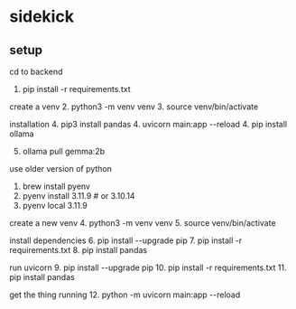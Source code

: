 # sidekick

## setup

cd to backend
1. pip install -r requirements.txt

create a venv
2. python3 -m venv venv 
3. source venv/bin/activate

installation
4. pip3 install pandas
4. uvicorn main:app --reload
4. pip install ollama

5. ollama pull gemma:2b


use older version of python 
1. brew install pyenv
2. pyenv install 3.11.9  # or 3.10.14
3. pyenv local 3.11.9

create a new venv
4. python3 -m venv venv
5. source venv/bin/activate

install dependencies 
6. pip install --upgrade pip
7. pip install -r requirements.txt
8. pip install pandas

run uvicorn
9. pip install --upgrade pip
10. pip install -r requirements.txt
11. pip install pandas

get the thing running 
12. python -m uvicorn main:app --reload